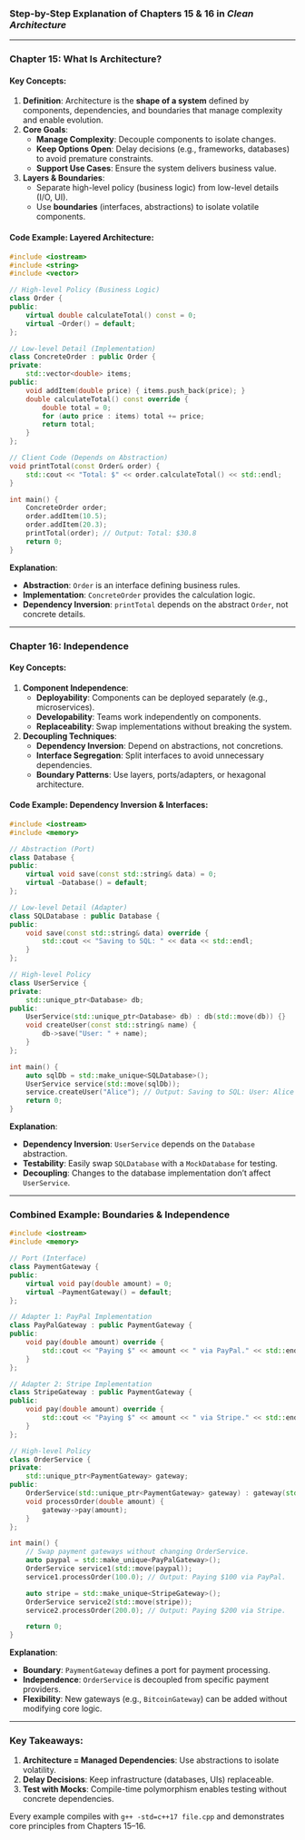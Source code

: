 
### Step-by-Step Explanation of Chapters 15 & 16 in *Clean Architecture*

---

### **Chapter 15: What Is Architecture?**
#### **Key Concepts**:
1. **Definition**: Architecture is the **shape of a system** defined by components, dependencies, and boundaries that manage complexity and enable evolution.
2. **Core Goals**:
   - **Manage Complexity**: Decouple components to isolate changes.
   - **Keep Options Open**: Delay decisions (e.g., frameworks, databases) to avoid premature constraints.
   - **Support Use Cases**: Ensure the system delivers business value.
3. **Layers & Boundaries**:
   - Separate high-level policy (business logic) from low-level details (I/O, UI).
   - Use **boundaries** (interfaces, abstractions) to isolate volatile components.

#### **Code Example: Layered Architecture**:
```cpp
#include <iostream>
#include <string>
#include <vector>

// High-level Policy (Business Logic)
class Order {
public:
    virtual double calculateTotal() const = 0;
    virtual ~Order() = default;
};

// Low-level Detail (Implementation)
class ConcreteOrder : public Order {
private:
    std::vector<double> items;
public:
    void addItem(double price) { items.push_back(price); }
    double calculateTotal() const override {
        double total = 0;
        for (auto price : items) total += price;
        return total;
    }
};

// Client Code (Depends on Abstraction)
void printTotal(const Order& order) {
    std::cout << "Total: $" << order.calculateTotal() << std::endl;
}

int main() {
    ConcreteOrder order;
    order.addItem(10.5);
    order.addItem(20.3);
    printTotal(order); // Output: Total: $30.8
    return 0;
}
```
**Explanation**:
- **Abstraction**: `Order` is an interface defining business rules.
- **Implementation**: `ConcreteOrder` provides the calculation logic.
- **Dependency Inversion**: `printTotal` depends on the abstract `Order`, not concrete details.

---

### **Chapter 16: Independence**
#### **Key Concepts**:
1. **Component Independence**:
   - **Deployability**: Components can be deployed separately (e.g., microservices).
   - **Developability**: Teams work independently on components.
   - **Replaceability**: Swap implementations without breaking the system.
2. **Decoupling Techniques**:
   - **Dependency Inversion**: Depend on abstractions, not concretions.
   - **Interface Segregation**: Split interfaces to avoid unnecessary dependencies.
   - **Boundary Patterns**: Use layers, ports/adapters, or hexagonal architecture.

#### **Code Example: Dependency Inversion & Interfaces**:
```cpp
#include <iostream>
#include <memory>

// Abstraction (Port)
class Database {
public:
    virtual void save(const std::string& data) = 0;
    virtual ~Database() = default;
};

// Low-level Detail (Adapter)
class SQLDatabase : public Database {
public:
    void save(const std::string& data) override {
        std::cout << "Saving to SQL: " << data << std::endl;
    }
};

// High-level Policy
class UserService {
private:
    std::unique_ptr<Database> db;
public:
    UserService(std::unique_ptr<Database> db) : db(std::move(db)) {}
    void createUser(const std::string& name) {
        db->save("User: " + name);
    }
};

int main() {
    auto sqlDb = std::make_unique<SQLDatabase>();
    UserService service(std::move(sqlDb));
    service.createUser("Alice"); // Output: Saving to SQL: User: Alice
    return 0;
}
```
**Explanation**:
- **Dependency Inversion**: `UserService` depends on the `Database` abstraction.
- **Testability**: Easily swap `SQLDatabase` with a `MockDatabase` for testing.
- **Decoupling**: Changes to the database implementation don’t affect `UserService`.

---

### **Combined Example: Boundaries & Independence**
```cpp
#include <iostream>
#include <memory>

// Port (Interface)
class PaymentGateway {
public:
    virtual void pay(double amount) = 0;
    virtual ~PaymentGateway() = default;
};

// Adapter 1: PayPal Implementation
class PayPalGateway : public PaymentGateway {
public:
    void pay(double amount) override {
        std::cout << "Paying $" << amount << " via PayPal." << std::endl;
    }
};

// Adapter 2: Stripe Implementation
class StripeGateway : public PaymentGateway {
public:
    void pay(double amount) override {
        std::cout << "Paying $" << amount << " via Stripe." << std::endl;
    }
};

// High-level Policy
class OrderService {
private:
    std::unique_ptr<PaymentGateway> gateway;
public:
    OrderService(std::unique_ptr<PaymentGateway> gateway) : gateway(std::move(gateway)) {}
    void processOrder(double amount) {
        gateway->pay(amount);
    }
};

int main() {
    // Swap payment gateways without changing OrderService.
    auto paypal = std::make_unique<PayPalGateway>();
    OrderService service1(std::move(paypal));
    service1.processOrder(100.0); // Output: Paying $100 via PayPal.

    auto stripe = std::make_unique<StripeGateway>();
    OrderService service2(std::move(stripe));
    service2.processOrder(200.0); // Output: Paying $200 via Stripe.

    return 0;
}
```
**Explanation**:
- **Boundary**: `PaymentGateway` defines a port for payment processing.
- **Independence**: `OrderService` is decoupled from specific payment providers.
- **Flexibility**: New gateways (e.g., `BitcoinGateway`) can be added without modifying core logic.

---

### **Key Takeaways**:
1. **Architecture = Managed Dependencies**: Use abstractions to isolate volatility.
2. **Delay Decisions**: Keep infrastructure (databases, UIs) replaceable.
3. **Test with Mocks**: Compile-time polymorphism enables testing without concrete dependencies.

Every example compiles with `g++ -std=c++17 file.cpp` and demonstrates core principles from Chapters 15–16.